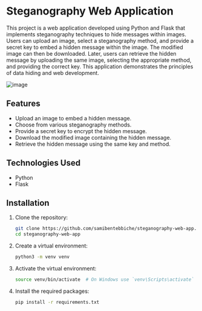 # Steganography Web Application

This project is a web application developed using Python and Flask that implements steganography techniques to hide messages within images.
Users can upload an image, select a steganography method, and provide a secret key to embed a hidden message within the image. The modified image can then be downloaded.
Later, users can retrieve the hidden message by uploading the same image, selecting the appropriate method, and providing the correct key.
This application demonstrates the principles of data hiding and web development.

![image](https://github.com/user-attachments/assets/50bb0410-8245-4451-8a34-2464f297c45f)


## Features

- Upload an image to embed a hidden message.
- Choose from various steganography methods.
- Provide a secret key to encrypt the hidden message.
- Download the modified image containing the hidden message.
- Retrieve the hidden message using the same key and method.

## Technologies Used

- Python
- Flask

## Installation

1. Clone the repository:
    ```bash
    git clone https://github.com/samibentebbiche/steganography-web-app.git
    cd steganography-web-app
    ```

2. Create a virtual environment:
    ```bash
    python3 -m venv venv
    ```

3. Activate the virtual environment:
    ```bash
    source venv/bin/activate  # On Windows use `venv\Scripts\activate`
    ```

4. Install the required packages:
    ```bash
    pip install -r requirements.txt
    ```
